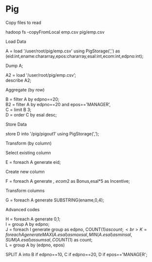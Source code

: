 # Pig


Copy files to read<br>

hadoop fs -copyFromLocal emp.csv pig/emp.csv <br>

Load Data<br>

 A = load '/user/root/pig/emp.csv' using PigStorage(',') as (eid:int,ename:chararray,epos:chararray,esal:int,ecom:int,edpno:int);
 
Dump A;<br>

A2 = load '/user/root/pig/emp.csv’;<br>
describe A2;<br>




Aggregate (by row)<br>

B = filter A by edpno==20;<br>
B2 = filter A by edpno==20 and epos=='MANAGER’,<br>
C = limit B 3;<br>
D = order C by esal desc;<br>


Store Data<br>

store D into '/pig/pigout1’ using PigStorage(',’);<br>


Transform (by column)<br>

Select existing column<br>

E = foreach A generate eid;<br>


Create new column<br>

F = foreach A generate *, ecom*2 as Bonus,esal*5 as Incentive;<br>


Transform columns<br>

G = foreach A generate SUBSTRING(ename,0,4);<br>

Advanced codes<br>

H = foreach A generate $0,$1;<br>
I = group A by edpno;<br>
J = foreach I generate group as edpno, COUNT($1) as count;<br>
K = foreach A generate MAX(A.esal) as maxsal,MIN(A.esal) as minsal, SUM(A.esal) as sumsal, COUNT($1) as count;<br>
L = group A by (edpno, epos)<br>

SPLIT A into B if edpno==10, C if edpno==20, D if epos=='MANAGER';<br>
